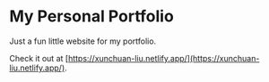 # My Personal Portfolio
Just a fun little website for my portfolio.

Check it out at [https://xunchuan-liu.netlify.app/](https://xunchuan-liu.netlify.app/).
